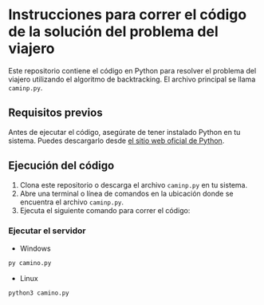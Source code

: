 # Instrucciones para correr el código de la solución del problema del viajero

Este repositorio contiene el código en Python para resolver el problema del viajero utilizando el algoritmo de backtracking. El archivo principal se llama `caminp.py`.

## Requisitos previos

Antes de ejecutar el código, asegúrate de tener instalado Python en tu sistema. Puedes descargarlo desde [el sitio web oficial de Python](https://www.python.org/downloads/).

## Ejecución del código

1. Clona este repositorio o descarga el archivo `caminp.py` en tu sistema.
2. Abre una terminal o línea de comandos en la ubicación donde se encuentra el archivo `caminp.py`.
3. Ejecuta el siguiente comando para correr el código:


### Ejecutar el servidor
* Windows
```bash
py camino.py
```

* Linux
```bash
python3 camino.py
```